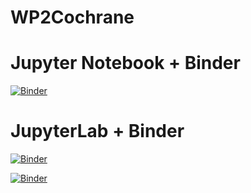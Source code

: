 # WP2Cochrane

# Jupyter Notebook + Binder


[![Binder](https://mybinder.org/badge_logo.svg)](https://mybinder.org/v2/gh/ajoorabchi/WP2Cochrane/master?filepath=index.ipynb)


# JupyterLab + Binder

[![Binder](http://mybinder.org/badge.svg)](https://mybinder.org/v2/gh/binder-examples/jupyterlab/master?urlpath=lab/tree/index.ipynb)

[![Binder](https://mybinder.org/badge_logo.svg)](https://mybinder.org/v2/gh/ajoorabchi/WP2Cochrane/master?urlpath=lab/tree/index.ipynb)
